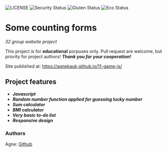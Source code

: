 ![LICENSE](https://img.shields.io/badge/license-MIT-blue.svg?style=flat-square)
![Security Status](https://img.shields.io/security-headers?label=Security&url=https%3A%2F%2Fgithub.com&style=flat-square)
![Gluten Status](https://img.shields.io/badge/Gluten-Free-green.svg)
![Eco Status](https://img.shields.io/badge/ECO-Friendly-green.svg)

# Some counting forms

_32 group website project_

This project is for **educational** porpuses only. Pull request are welcome, but priority for project authors! **_Thank you for your cooperation!_**

Site published at: https://agnekauk.github.io/11-game-js/

## Project features

-   **_Javascript_**
-   **_Random number function applied for guessing lucky number_**
-   **_Sum calculator_**
-   **_BMI calculator_**
-   **_Very basic to-do list_**
-   **_Responsive design_**

### Authors

Agne: [Github](https://github.com/agnekauk)
